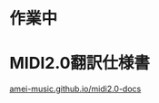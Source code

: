 # 作業中
# MIDI2.0翻訳仕様書
[amei-music.github.io/midi2.0-docs](https://amei-music.github.io/midi2.0-docs/)
